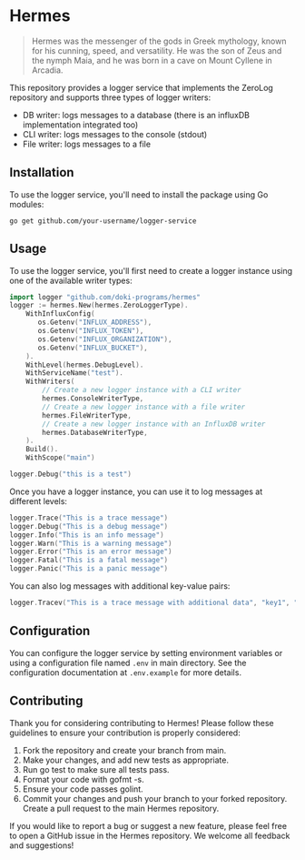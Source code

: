# Hermes
>
>Hermes was the messenger of the gods in Greek mythology, known for his cunning, speed, and versatility. He was the son of Zeus and the nymph Maia, and he was born in a cave on Mount Cyllene in Arcadia.

This repository provides a logger service that implements the ZeroLog repository and supports three types of logger writers:

* DB writer: logs messages to a database (there is an influxDB implementation integrated too)
* CLI writer: logs messages to the console (stdout)
* File writer: logs messages to a file

## Installation

To use the logger service, you'll need to install the package using Go modules:

```
go get github.com/your-username/logger-service
```

## Usage

To use the logger service, you'll first need to create a logger instance using one of the available writer types:

```go
import logger "github.com/doki-programs/hermes"
logger := hermes.New(hermes.ZeroLoggerType).
    WithInfluxConfig(
       os.Getenv("INFLUX_ADDRESS"),
       os.Getenv("INFLUX_TOKEN"),
       os.Getenv("INFLUX_ORGANIZATION"),
       os.Getenv("INFLUX_BUCKET"),
    ).
    WithLevel(hermes.DebugLevel).
    WithServiceName("test").
    WithWriters(
        // Create a new logger instance with a CLI writer
        hermes.ConsoleWriterType,
        // Create a new logger instance with a file writer
        hermes.FileWriterType,
        // Create a new logger instance with an InfluxDB writer
        hermes.DatabaseWriterType,
    ).
    Build().
    WithScope("main")

logger.Debug("this is a test")

```

Once you have a logger instance, you can use it to log messages at different levels:

```go
logger.Trace("This is a trace message")
logger.Debug("This is a debug message")
logger.Info("This is an info message")
logger.Warn("This is a warning message")
logger.Error("This is an error message")
logger.Fatal("This is a fatal message")
logger.Panic("This is a panic message")
```

You can also log messages with additional key-value pairs:

```go
logger.Tracev("This is a trace message with additional data", "key1", "value1", "key2", "value2")
```

## Configuration

You can configure the logger service by setting environment variables or using a configuration file named `.env` in main directory. See the configuration documentation at `.env.example` for more details.

## Contributing

Thank you for considering contributing to Hermes! Please follow these guidelines to ensure your contribution is properly considered:

1. Fork the repository and create your branch from main.
2. Make your changes, and add new tests as appropriate.
3. Run go test to make sure all tests pass.
4. Format your code with gofmt -s.
5. Ensure your code passes golint.
6. Commit your changes and push your branch to your forked repository.
Create a pull request to the main Hermes repository.

If you would like to report a bug or suggest a new feature, please feel free to open a GitHub issue in the Hermes repository. We welcome all feedback and suggestions!
